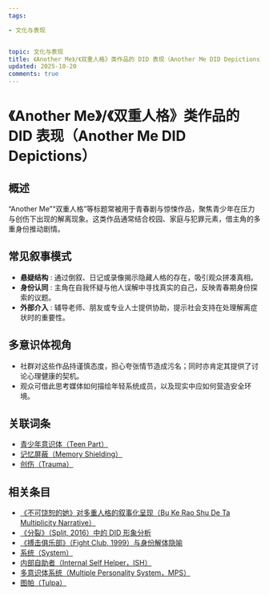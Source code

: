```yaml
---
tags:

- 文化与表现


topic: 文化与表现
title: 《Another Me》/《双重人格》类作品的 DID 表现（Another Me DID Depictions）
updated: 2025-10-20
comments: true
---
```


# 《Another Me》/《双重人格》类作品的 DID 表现（Another Me DID Depictions）

## 概述

“Another Me”“双重人格”等标题常被用于青春剧与惊悚作品，聚焦青少年在压力与创伤下出现的解离现象。这类作品通常结合校园、家庭与犯罪元素，借主角的多重身份推动剧情。

## 常见叙事模式

- **悬疑结构** : 通过倒叙、日记或录像揭示隐藏人格的存在，吸引观众拼凑真相。
- **身份认同** : 主角在自我怀疑与他人误解中寻找真实的自己，反映青春期身份探索的议题。
- **外部介入** : 辅导老师、朋友或专业人士提供协助，提示社会支持在处理解离症状时的重要性。

## 多意识体视角

- 社群对这些作品持谨慎态度，担心夸张情节造成污名；同时亦肯定其提供了讨论心理健康的契机。
- 观众可借此思考媒体如何描绘年轻系统成员，以及现实中应如何营造安全环境。

## 关联词条

- [青少年意识体（Teen Part）](Teen-Alter.md)
- [记忆屏蔽（Memory Shielding）](Memory-Shielding.md)
- [创伤（Trauma）](Trauma.md)

## 相关条目

- [《不可饶恕的她》对多重人格的叙事化呈现（Bu Ke Rao Shu De Ta Multiplicity Narrative）](Bu-Ke-Raoshu-De-Ta-Multiplicity-Narrative.md)
- [《分裂》（Split, 2016）中的 DID 形象分析](Split-2016-DID-Representation.md)
- [《搏击俱乐部》（Fight Club, 1999）与身份解体隐喻](Fight-Club-1999-Identity-Metaphor.md)
- [系统（System）](System.md)
- [内部自助者（Internal Self Helper，ISH）](Internal-Self-Helper-ISH.md)
- [多意识体系统（Multiple Personality System，MPS）](Multiple_Personality_System.md)
- [图帕（Tulpa）](Tulpa.md)
